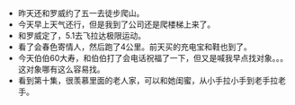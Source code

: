 + 昨天还和罗威约了五一去徒步爬山。
+ 今天早上天气还行，但是我到了公司还是爬楼梯上来了。
+ 和罗威定了，5.1去飞拉达极限运动。
+ 看了会春色寄情人，然后跑了4公里。前天买的充电宝和鞋也到了。
+ 今天伯伯60大寿，和伯伯打了会电话祝福了一下，但又是喊我早点找对象。。。这对象哪有这么容易找。
+ 看到第十集，很羡慕里面的老人家，可以和她闺蜜，从小手拉小手到老手拉老手。

